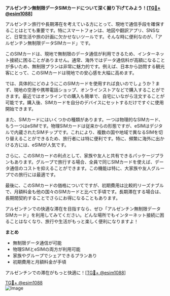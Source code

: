 **アルゼンチン無制限データSIMカードについて深く掘り下げてみよう！[[TG💪+ @esim1088](https://t.me/s/esim1088)]**

アルゼンチン旅行や長期滞在を考えている方にとって、現地で通信手段を確保することはとても重要です。特にスマートフォンは、地図や翻訳アプリ、SNSなど、日常生活や旅の計画に欠かせないツールです。そんな時に便利なのが、「アルゼンチン無制限データSIMカード」です。

このSIMカードは、現地で無制限のデータ通信が利用できるため、インターネット接続に困ることがありません。通常、海外ではデータ通信料が高額になることが多いため、無制限プランは非常に魅力的です。例えば、日本から訪問する観光客にとって、このSIMカードは現地での安心感を大幅に高めます。

では、具体的にどのようにこのSIMカードを使用すれば良いのでしょうか？まず、現地の空港や携帯電話ショップ、オンラインストアなどで購入することができます。最近ではオンラインでの購入も簡単で、自宅にいながら注文することが可能です。購入後、SIMカードを自分のデバイスにセットするだけですぐに使用開始できます。

また、SIMカードにはいくつかの種類があります。一つは物理的なSIMカード、もう一つはeSIMです。物理SIMカードは従来からの形態ですが、eSIMはデジタルで内蔵されたSIMチップです。これにより、複数の国や地域で異なるSIMを切り替えることができるため、旅行者には特に便利です。特に、頻繁に海外に出かける方には、eSIMが人気です。

さらに、このSIMカードの利点として、家族や友人と共有できるパッケージプランもあります。グループで旅行する場合、全員で同じSIMカードを使えば、データ通信のコストを抑えることができます。この機能は特に、大家族や友人グループでの旅行には最適です。

最後に、このSIMカードの価格についてですが、初期費用は比較的リーズナブルで、月額料金も他の国々のSIMカードと比べて手頃です。長期滞在する場合は、長期間契約することでさらにお得になることもあります。

アルゼンチンでの快適な滞在を目指すなら、ぜひ「アルゼンチン無制限データSIMカード」を利用してみてください。どんな場所でもインターネット接続に困ることはなくなり、旅行や生活がもっと楽しく便利になりますよ！

**まとめ**
- 無制限データ通信が可能
- 物理SIMとeSIMの両方が利用可能
- 家族やグループでシェアできるプランあり
- 初期費用と月額料金が手頃

アルゼンチンでの滞在がもっと快適に！[[TG💪+ @esim1088](https://t.me/s/esim1088)]

[TG💪+ @esim1088](https://t.me/s/esim1088)  
![Image](https://i.postimg.cc/Y0z9fWf4/image.png)